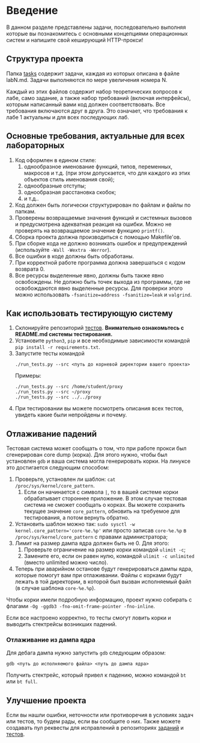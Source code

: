 # Введение

В данном разделе представлены задачи, последовательно выполняя которые вы познакомитесь
с основными концепциями операционных систем и напишите свой кеширующий HTTP-прокси!

## Структура проекта

Папка [tasks](./tasks/) содержит задачи, каждая из которых описана в файле labN.md.
Задачи выполняются по мере увеличения номера N.

Каждый из этих файлов содержит набор теоретических вопросов к лабе, само задание, а также набор
требований (включая интерфейсы), которым написанный вами код должен соответствовать. Все требования включаются друг
в друга. Это означает, что требования к лабе 1 актуальны и для всех последующих лаб.

## Основные требования, актуальные для всех лабораторных

1. Код оформлен в едином стиле:
    1. однообразное именование функций, типов, переменных, макросов и т.д.
    (при этом допускается, что для каждого из этих объектов стиль
    именования свой);
    1. однообразные отступы;
    1. однообразная расстановка скобок;
    1. и т.д..
1. Код должен быть логически структурирован по файлам и файлы по папкам.
1. Проверены возвращаемые значения функций и системных вызовов и
предусмотрена адекватная реакция на ошибки. Можно не проверять на
возвращаемое значение функцию `printf()`.
1. Сборка проекта должна производиться с помощью Makefile'ов.
1. При сборке кода не должно возникать ошибок и предупреждений (используйте `-Wall -Wextra -Werror`).
1. Все ошибки в коде должны быть обработаны.
1. При корректной работе программа должна завершаться с кодом возврата 0.
1. Все ресурсы выделенные явно, должны быть также явно освобождены. Не
должно быть точек выхода из программы, где не освобождаются явно
выделенные ресурсы. Для проверки этого можно использовать `-fsanitize=address -fsanitize=leak` и `valgrind`.

## Как использовать тестирующую систему

1. Склонируйте репозиторий [тестов](https://github.com/os-nsu/tests).
    **Внимательно ознакомьтесь с README.md системы тестирования.**
1. Установите `python3`, `pip` и все необходимые зависимости командой `pip install -r requirements.txt`.
1. Запустите тесты командой
    ```
    ./run_tests.py --src <путь до корневой директории вашего проекта>
    ```
    Примеры:
    ```
    ./run_tests.py --src /home/student/proxy
    ./run_tests.py --src ~/proxy
    ./run_tests.py --src ../../proxy
    ```
1. При тестировании вы можете посмотреть описания всех тестов, увидеть какие были непройдены и почему.

## Отлаживание падений

Тестовая система может сообщать о том, что при работе прокси был сгенерирован core dump (корка).
Для этого нужно, чтобы был установлен `gdb` и ваша система могла генерировать корки.
На линуксе это достигается следующим способом:

1. Проверьте, установлен ли шаблон: `cat /proc/sys/kernel/core_pattern`.
    1. Если он начинается с символа `|`, то в вашей системе корки обрабатывает стороннее приложение.
    В этом случае тестовая система не сможет сообщать о корках. Вы можете сохранить текущее значение
    `core_pattern`, обновить на требуемое для тестирования, а потом вернуть обратно.
1. Установить шаблон можно так: `sudo sysctl -w kernel.core_pattern='core-%e.%p'` или просто записав
`core-%e.%p` в `/proc/sys/kernel/core_pattern` с правами администратора;
1. Лимит на размер дампа ядра должен быть не 0. Для этого:
    1. Проверьте ограничение на размер корки командой `ulimit -c`;
    1. Замените его, если он равен нулю, командой `ulimit -c unlimited` (вместо unlimited можно число).
1. Теперь при аварийном останове будут генерироваться дампы ядра, которые помогут вам при отлаживании.
    Файлы с корками будут лежать в той директории, в которой был вызван исполняемый файл
    (в случае шаблона `core-%e.%p`).

Чтобы корки имели подробную информацию, проект нужно собирать с флагами `-Og -ggdb3 -fno-omit-frame-pointer -fno-inline`.

Если все настроено корректно, то тесты смогут ловить корки и выводить стектрейсы возникших падений.

### Отлаживание из дампа ядра

Для дебага дампа нужно запустить `gdb` следующим образом:

```
gdb <путь до исполняемого файла> <путь до дампа ядра>
```

Получить стектрейс, который привел к падению, можно командой `bt` или `bt full`.

## Улучшение проекта

Если вы нашли ошибки, неточности или противоречия в условиях задач или тестов, то
будем рады, если вы сообщите о них. Также можете создавать пул реквесты для исправлений
в репозиториях [заданий](https://github.com/os-nsu/proxy-tasks) и [тестов](https://github.com/os-nsu/tests).
